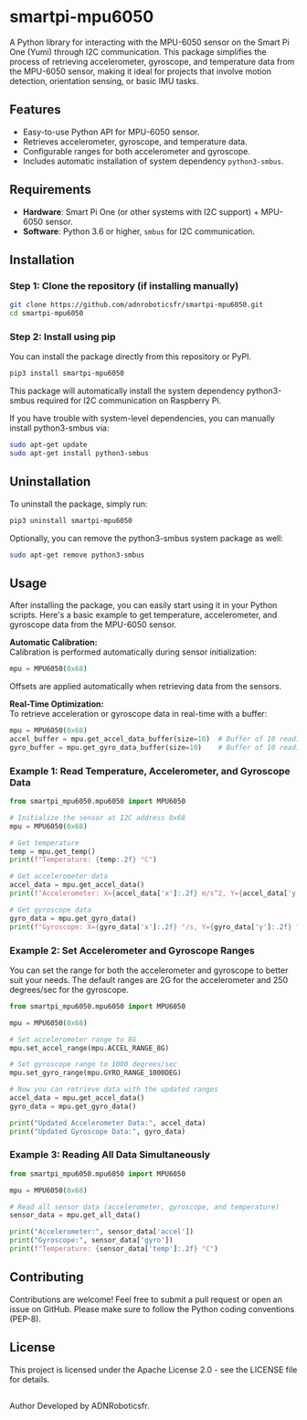 # smartpi-mpu6050

A Python library for interacting with the MPU-6050 sensor on the Smart Pi One (Yumi) through I2C communication. This package simplifies the process of retrieving accelerometer, gyroscope, and temperature data from the MPU-6050 sensor, making it ideal for projects that involve motion detection, orientation sensing, or basic IMU tasks.

## Features

- Easy-to-use Python API for MPU-6050 sensor.
- Retrieves accelerometer, gyroscope, and temperature data.
- Configurable ranges for both accelerometer and gyroscope.
- Includes automatic installation of system dependency `python3-smbus`.

## Requirements

- **Hardware**: Smart Pi One (or other systems with I2C support) + MPU-6050 sensor.
- **Software**: Python 3.6 or higher, `smbus` for I2C communication.

## Installation

### Step 1: Clone the repository (if installing manually)

```bash
git clone https://github.com/adnroboticsfr/smartpi-mpu6050.git
cd smartpi-mpu6050
```

### Step 2: Install using pip

You can install the package directly from this repository or PyPI.

```bash
pip3 install smartpi-mpu6050
```

This package will automatically install the system dependency python3-smbus required for I2C communication on Raspberry Pi.

If you have trouble with system-level dependencies, you can manually install python3-smbus via:

```bash
sudo apt-get update
sudo apt-get install python3-smbus
```

## Uninstallation

To uninstall the package, simply run:

```bash
pip3 uninstall smartpi-mpu6050
```

Optionally, you can remove the python3-smbus system package as well:

```bash
sudo apt-get remove python3-smbus
```

## Usage

After installing the package, you can easily start using it in your Python scripts. Here's a basic example to get temperature, accelerometer, and gyroscope data from the MPU-6050 sensor.

**Automatic Calibration:**  
Calibration is performed automatically during sensor initialization:

```python
mpu = MPU6050(0x68)
```
Offsets are applied automatically when retrieving data from the sensors.

**Real-Time Optimization:**  
To retrieve acceleration or gyroscope data in real-time with a buffer:

```python
mpu = MPU6050(0x68)
accel_buffer = mpu.get_accel_data_buffer(size=10)  # Buffer of 10 readings
gyro_buffer = mpu.get_gyro_data_buffer(size=10)    # Buffer of 10 readings
``` 

### Example 1: Read Temperature, Accelerometer, and Gyroscope Data

```python
from smartpi_mpu6050.mpu6050 import MPU6050

# Initialize the sensor at I2C address 0x68
mpu = MPU6050(0x68)

# Get temperature
temp = mpu.get_temp()
print(f"Temperature: {temp:.2f} °C")

# Get accelerometer data
accel_data = mpu.get_accel_data()
print(f"Accelerometer: X={accel_data['x']:.2f} m/s^2, Y={accel_data['y']:.2f} m/s^2, Z={accel_data['z']:.2f} m/s^2")

# Get gyroscope data
gyro_data = mpu.get_gyro_data()
print(f"Gyroscope: X={gyro_data['x']:.2f} °/s, Y={gyro_data['y']:.2f} °/s, Z={gyro_data['z']:.2f} °/s")
```

### Example 2: Set Accelerometer and Gyroscope Ranges

You can set the range for both the accelerometer and gyroscope to better suit your needs. The default ranges are 2G for the accelerometer and 250 degrees/sec for the gyroscope.

```python
from smartpi_mpu6050.mpu6050 import MPU6050

mpu = MPU6050(0x68)

# Set accelerometer range to 8G
mpu.set_accel_range(mpu.ACCEL_RANGE_8G)

# Set gyroscope range to 1000 degrees/sec
mpu.set_gyro_range(mpu.GYRO_RANGE_1000DEG)

# Now you can retrieve data with the updated ranges
accel_data = mpu.get_accel_data()
gyro_data = mpu.get_gyro_data()

print("Updated Accelerometer Data:", accel_data)
print("Updated Gyroscope Data:", gyro_data)
```

### Example 3: Reading All Data Simultaneously

```python
from smartpi_mpu6050.mpu6050 import MPU6050

mpu = MPU6050(0x68)

# Read all sensor data (accelerometer, gyroscope, and temperature)
sensor_data = mpu.get_all_data()

print("Accelerometer:", sensor_data['accel'])
print("Gyroscope:", sensor_data['gyro'])
print(f"Temperature: {sensor_data['temp']:.2f} °C")

```

## Contributing
Contributions are welcome! Feel free to submit a pull request or open an issue on GitHub. Please make sure to follow the Python coding conventions (PEP-8).

## License 

This project is licensed under the Apache License 2.0 - see the LICENSE file for details.

## 
Author
Developed by ADNRoboticsfr.
